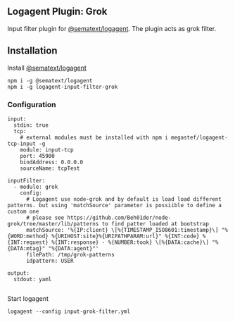 ## Logagent Plugin: Grok

Input filter plugin for [@sematext/logagent](http://sematext.com/logagent/). The plugin acts as grok filter.

## Installation 

Install [@sematext/logagent](https://www.npmjs.com/package/@sematext/logagent) 

```
npm i -g @sematext/logagent 
npm i -g logagent-input-filter-grok
```
 
### Configuration

```
input:
  stdin: true
  tcp: 
    # external modules must be installed with npm i megastef/logagent-tcp-input -g 
    module: input-tcp 
    port: 45900 
    bindAddress: 0.0.0.0
    sourceName: tcpTest  

inputFilter:
  - module: grok
    config:
      # Logagent use node-grok and by default is load load different patterns. but using 'matchSource' parameter is possiible to define a custom one
      # please see https://github.com/Beh01der/node-grok/tree/master/lib/patterns to find patter loaded at bootstrap
      matchSource: '%{IP:client} \[%{TIMESTAMP_ISO8601:timestamp}\] "%{WORD:method} %{URIHOST:site}%{URIPATHPARAM:url}" %{INT:code} %{INT:request} %{INT:response} - %{NUMBER:took} \[%{DATA:cache}\] "%{DATA:mtag}" "%{DATA:agent}"'
      filePath: /tmp/grok-patterns
      idpattern: USER
      
output:
  stdout: yaml


```

Start logagent

```
logagent --config input-grok-filter.yml
```

